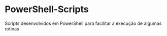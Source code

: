 # PowerShell-Scripts
Scripts desenvolvidos em PowerShell para facilitar a execução de algumas rotinas
